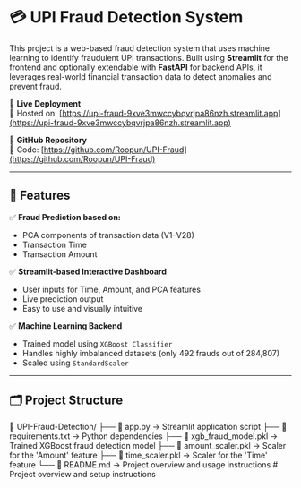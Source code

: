 # 💳 UPI Fraud Detection System

This project is a web-based fraud detection system that uses machine learning to identify fraudulent UPI transactions. Built using **Streamlit** for the frontend and optionally extendable with **FastAPI** for backend APIs, it leverages real-world financial transaction data to detect anomalies and prevent fraud.

🔗 **Live Deployment**  
🚀 Hosted on: [https://upi-fraud-9xve3mwccybqvrjpa86nzh.streamlit.app](https://upi-fraud-9xve3mwccybqvrjpa86nzh.streamlit.app)

🔗 **GitHub Repository**  
📂 Code: [https://github.com/Roopun/UPI-Fraud](https://github.com/Roopun/UPI-Fraud)

---

## 🧠 Features

✅ **Fraud Prediction based on:**
- PCA components of transaction data (V1–V28)
- Transaction Time
- Transaction Amount

✅ **Streamlit-based Interactive Dashboard**
- User inputs for Time, Amount, and PCA features
- Live prediction output
- Easy to use and visually intuitive

✅ **Machine Learning Backend**
- Trained model using `XGBoost Classifier`
- Handles highly imbalanced datasets (only 492 frauds out of 284,807)
- Scaled using `StandardScaler`

---

## 🗂️ Project Structure

📁 UPI-Fraud-Detection/
├── 📄 app.py               → Streamlit application script
├── 📄 requirements.txt     → Python dependencies
├── 📄 xgb_fraud_model.pkl  → Trained XGBoost fraud detection model
├── 📄 amount_scaler.pkl    → Scaler for the 'Amount' feature
├── 📄 time_scaler.pkl      → Scaler for the 'Time' feature
└── 📄 README.md            → Project overview and usage instructions
                # Project overview and setup instructions
